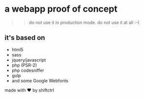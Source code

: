 # a webapp proof of concept

>> do not use it in production mode. do not use it at all :-)

## it's based on
- html5
- sass
- jquery/javascript
- php (PSR-2)
- php codesniffer
- gulp
- and some Google Webfonts


made with ❤ by shiftctrl
